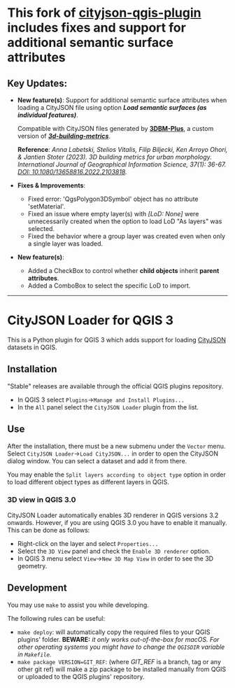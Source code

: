 # This fork of <ins>**cityjson-qgis-plugin**</ins> includes fixes and support for additional semantic surface attributes

## Key Updates:

- **New feature(s)**: Support for additional semantic surface attributes when loading a CityJSON file using option ***Load semantic surfaces (as individual features)***.

  Compatible with CityJSON files generated by [**3DBM-Plus**](https://github.com/FLeroux23/3DBM-Plus), a custom version of [***3d-building-metrics***](https://github.com/tudelft3d/3d-building-metrics).

  **Reference**: *Anna Labetski, Stelios Vitalis, Filip Biljecki, Ken Arroyo Ohori, & Jantien Stoter (2023). 3D building metrics for urban morphology. International Journal of Geographical Information Science, 37(1): 36-67. [DOI: 10.1080/13658816.2022.2103818](https://doi.org/10.1080/13658816.2022.2103818).*
- **Fixes & Improvements**:
     - Fixed error: 'QgsPolygon3DSymbol' object has no attribute 'setMaterial'.
     - Fixed an issue where empty layer(s) with *[LoD: None]* were unnecessarily created when the option to load LoD "As layers" was selected.
     - Fixed the behavior where a group layer was created even when only a single layer was loaded.
 
- **New feature(s)**:
     - Added a CheckBox to control whether **child objects** inherit **parent attributes**.
     - Added a ComboBox to select the specific LoD to import.

___
# CityJSON Loader for QGIS 3

This is a Python plugin for QGIS 3 which adds support for loading [CityJSON](http://www.cityjson.org) datasets in QGIS.

## Installation

"Stable" releases are available through the official QGIS plugins repository.

* In QGIS 3 select `Plugins`->`Manage and Install Plugins...`
* In the `All` panel select the `CityJSON Loader` plugin from the list.

## Use

After the installation, there must be a new submenu under the `Vector` menu. Select `CityJSON Loader`->`Load CityJSON...` in order to open the CityJSON dialog window. You can select a dataset and add it from there.

You may enable the `Split layers according to object type` option in order to load different object types as different layers in QGIS.

### 3D view in QGIS 3.0

CityJSON Loader automatically enables 3D renderer in QGIS versions 3.2 onwards.
However, if you are using QGIS 3.0 you have to enable it manually.
This can be done as follows:
* Right-click on the layer and select `Properties...`
* Select the `3D View` panel and check the `Enable 3D renderer` option.
* In QGIS 3 menu select `View`->`New 3D Map View` in order to see the 3D geometry.

## Development

You may use `make` to assist you while developing.

The following rules can be useful:
* `make deploy`: will automatically copy the required files to your QGIS plugins' folder. **BEWARE:** *it only works out-of-the-box for macOS. For other operating systems you might have to change the `QGISDIR` variable in `Makefile`.*
* `make package VERSION=GIT_REF`: (where *GIT_REF* is a branch, tag or any other git ref) will make a zip package to be installed manually from QGIS or uploaded to the QGIS plugins' repository.
